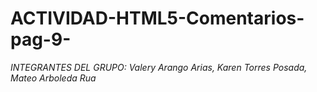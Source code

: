 # ACTIVIDAD-HTML5-Comentarios-pag-9-
*INTEGRANTES DEL GRUPO: Valery Arango Arias, Karen Torres Posada, Mateo Arboleda Rua*
